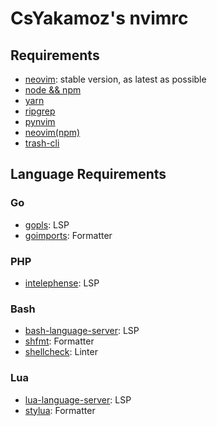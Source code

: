 # CsYakamoz's nvimrc

## Requirements

- [neovim](https://neovim.io/): stable version, as latest as possible
- [node && npm](https://nodejs.org/en/)
- [yarn](https://yarnpkg.com/)
- [ripgrep](https://github.com/BurntSushi/ripgrep)
- [pynvim](https://github.com/neovim/pynvim)
- [neovim(npm)](https://github.com/neovim/node-client)
- [trash-cli](https://github.com/andreafrancia/trash-cli)

## Language Requirements

### Go

- [gopls](https://github.com/golang/tools/tree/master/gopls): LSP
- [goimports](https://pkg.go.dev/golang.org/x/tools/cmd/goimports): Formatter

### PHP

- [intelephense](https://intelephense.com/): LSP

### Bash

- [bash-language-server](https://github.com/bash-lsp/bash-language-server): LSP
- [shfmt](https://github.com/mvdan/sh): Formatter
- [shellcheck](https://www.shellcheck.net/): Linter

### Lua

- [lua-language-server](https://github.com/sumneko/lua-language-server): LSP
- [stylua](https://github.com/JohnnyMorganz/StyLua): Formatter
